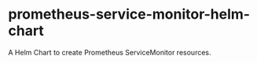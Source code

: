 # prometheus-service-monitor-helm-chart

A Helm Chart to create Prometheus ServiceMonitor resources.
